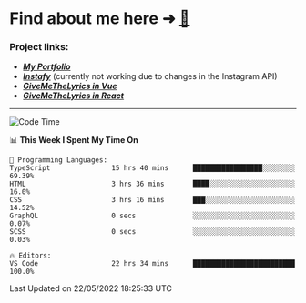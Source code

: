 # Find about me here ➜ [🧑](https://pauabella.dev)

### Project links:
- ***[My Portfolio](https://pauabella.dev)***
- ***[Instafy](https://instafy.me)*** (currently not working due to changes in the Instagram API)
- ***[GiveMeTheLyrics in Vue](https://lyrics.pauabella.dev)***
- ***[GiveMeTheLyrics in React](https://pauabella.dev/GiveMeTheLyrics)***

---
<!--START_SECTION:waka-->
![Code Time](http://img.shields.io/badge/Code%20Time-1%2C077%20hrs%206%20mins-blue)

📊 **This Week I Spent My Time On** 

```text
💬 Programming Languages: 
TypeScript               15 hrs 40 mins      █████████████████░░░░░░░░   69.39% 
HTML                     3 hrs 36 mins       ████░░░░░░░░░░░░░░░░░░░░░   16.0% 
CSS                      3 hrs 16 mins       ███░░░░░░░░░░░░░░░░░░░░░░   14.52% 
GraphQL                  0 secs              ░░░░░░░░░░░░░░░░░░░░░░░░░   0.07% 
SCSS                     0 secs              ░░░░░░░░░░░░░░░░░░░░░░░░░   0.03%

🔥 Editors: 
VS Code                  22 hrs 34 mins      █████████████████████████   100.0%

```


 Last Updated on 22/05/2022 18:25:33 UTC
<!--END_SECTION:waka-->
